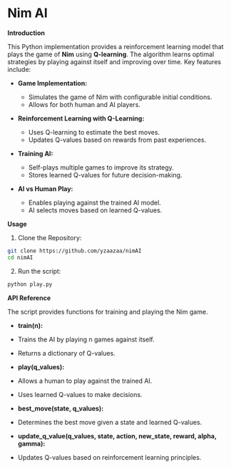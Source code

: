 # Nim AI

**Introduction**

This Python implementation provides a reinforcement learning model that plays the game of **Nim** using **Q-learning**. The algorithm learns optimal strategies by playing against itself and improving over time. Key features include:

* **Game Implementation:**
  * Simulates the game of Nim with configurable initial conditions.
  * Allows for both human and AI players.

* **Reinforcement Learning with Q-Learning:**
  * Uses Q-learning to estimate the best moves.
  * Updates Q-values based on rewards from past experiences.

* **Training AI:**
  * Self-plays multiple games to improve its strategy.
  * Stores learned Q-values for future decision-making.

* **AI vs Human Play:**
  * Enables playing against the trained AI model.
  * AI selects moves based on learned Q-values.

**Usage**
1. Clone the Repository:
```bash
git clone https://github.com/yzaazaa/nimAI
cd nimAI
```

2. Run the script:
```bash
python play.py
```

**API Reference**

The script provides functions for training and playing the Nim game.

* **train(n):**

* Trains the AI by playing n games against itself.
* Returns a dictionary of Q-values.

* **play(q_values):**

* Allows a human to play against the trained AI.
* Uses learned Q-values to make decisions.

* **best_move(state, q_values):**

* Determines the best move given a state and learned Q-values.

* **update_q_value(q_values, state, action, new_state, reward, alpha, gamma):**

* Updates Q-values based on reinforcement learning principles.
